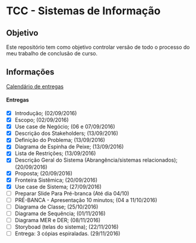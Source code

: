 # TCC - Sistemas de Informação

## Objetivo
Este repositório tem como objetivo controlar versão de todo o processo do meu trabalho de conclusão de curso.

## Informações
[Calendário de entregas](https://raulfdm.github.io/tcc-calendar/)

#### Entregas
- [x] Introdução; (02/09/2016)
- [x] Escopo; (02/09/2016)
- [x] Use case de Negócio; (06 e 07/09/2016)
- [x] Descrição dos Stakeholders; (13/09/2016)
- [x] Definição do Problema; (13/09/2016)
- [x] Diagrama de Espinha de Peixe; (13/09/2016)
- [x] Lista de Restrições; (13/09/2016)
- [x] Descrição Geral do Sistema (Abrangência/sistemas relacionados); (20/09/2016)
- [x] Proposta; (20/09/2016)
- [x] Fronteira Sistêmica; (20/09/2016)
- [x] Use case de Sistema; (27/09/2016)
- [ ] Preparar Slide Para Pré-branca (Até dia 04/10)
- [ ] PRÉ-BANCA - Apresentação 10 minutos; (04 a 11/10/2016)
- [ ] Diagrama de Classe; (25/10/2016)
- [ ] Diagrama de Sequência; (01/11/2016)
- [ ] Diagrama MER e DER; (08/11/2016)
- [ ] Storyboad (telas do sistema); (22/11/2016)
- [ ] Entrega: 3 cópias espiraladas. (29/11/2016)

